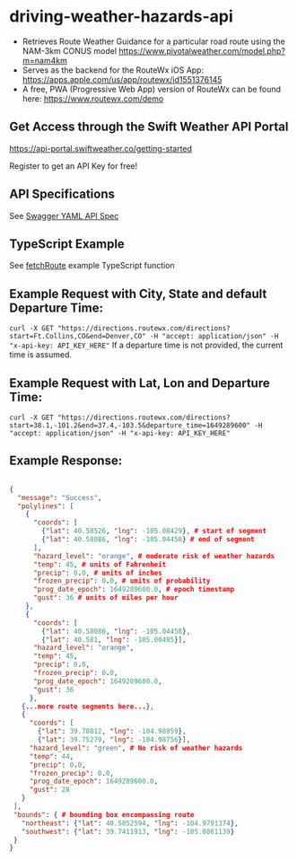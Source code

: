 # driving-weather-hazards-api

* Retrieves Route Weather Guidance for a particular road route using the NAM-3km CONUS model https://www.pivotalweather.com/model.php?m=nam4km
* Serves as the backend for the RouteWx iOS App: https://apps.apple.com/us/app/routewx/id1551376145
* A free, PWA (Progressive Web App) version of RouteWx can be found here: https://www.routewx.com/demo

## Get Access through the Swift Weather API Portal

https://api-portal.swiftweather.co/getting-started

Register to get an API Key for free!

## API Specifications

See [Swagger YAML API Spec](routewx-ios-rest-api-v1-swagger-apigateway.yaml)

## TypeScript Example

See [fetchRoute](fetchRoute.ts) example TypeScript function


## Example Request with City, State and default Departure Time:
`curl -X GET "https://directions.routewx.com/directions?start=Ft.Collins,CO&end=Denver,CO" -H "accept: application/json" -H "x-api-key: API_KEY_HERE"`
If a departure time is not provided, the current time is assumed.
## Example Request with Lat, Lon and Departure Time:
`curl -X GET "https://directions.routewx.com/directions?start=38.1,-101.2&end=37.4,-103.5&departure_time=1649289600" -H "accept: application/json" -H "x-api-key: API_KEY_HERE"`

## Example Response:
```json

{
  "message": "Success", 
  "polylines": [
    {
      "coords": [
        {"lat": 40.58526, "lng": -105.08429}, # start of segment
        {"lat": 40.58086, "lng": -105.04458} # end of segment
      ],
      "hazard_level": "orange", # moderate risk of weather hazards
      "temp": 45, # units of Fahrenheit
      "precip": 0.0, # units of inches
      "frozen_precip": 0.0, # units of probability
      "prog_date_epoch": 1649289600.0, # epoch timestamp
      "gust": 36 # units of miles per hour
    },
    {
      "coords": [
        {"lat": 40.58086, "lng": -105.04458},
        {"lat": 40.581, "lng": -105.00495}],
      "hazard_level": "orange",
      "temp": 45,
      "precip": 0.0,
      "frozen_precip": 0.0,
      "prog_date_epoch": 1649289600.0,
      "gust": 36
     },
   {...more route segments here...},
   {
     "coords": [
       {"lat": 39.78012, "lng": -104.98959},
       {"lat": 39.75279, "lng": -104.98756}],
     "hazard_level": "green", # No risk of weather hazards
     "temp": 44,
     "precip": 0.0,
     "frozen_precip": 0.0,
     "prog_date_epoch": 1649289600.0,
     "gust": 28
   }
 ], 
 "bounds": { # bounding box encompassing route
   "northeast": {"lat": 40.5852594, "lng": -104.9791374},
   "southwest": {"lat": 39.7411913, "lng": -105.0861139}
 }
}
```
